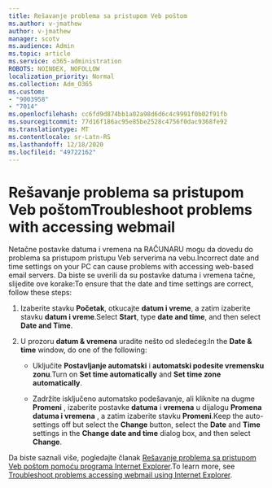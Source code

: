 ```yaml
---
title: Rešavanje problema sa pristupom Veb poštom
ms.author: v-jmathew
author: v-jmathew
manager: scotv
ms.audience: Admin
ms.topic: article
ms.service: o365-administration
ROBOTS: NOINDEX, NOFOLLOW
localization_priority: Normal
ms.collection: Adm_O365
ms.custom:
- "9003958"
- "7014"
ms.openlocfilehash: cc6fd9d874bb1a02a98d6d6c4c9991f0b02f91fb
ms.sourcegitcommit: 77d16f186ac95e85be2528c4756f0dac9368fe92
ms.translationtype: MT
ms.contentlocale: sr-Latn-RS
ms.lasthandoff: 12/18/2020
ms.locfileid: "49722162"
---
```

# <a name="troubleshoot-problems-with-accessing-webmail"></a><span data-ttu-id="05137-102">Rešavanje problema sa pristupom Veb poštom</span><span class="sxs-lookup"><span data-stu-id="05137-102">Troubleshoot problems with accessing webmail</span></span>

<span data-ttu-id="05137-103">Netačne postavke datuma i vremena na RAČUNARU mogu da dovedu do problema sa pristupom pristupu Veb serverima na vebu.</span><span class="sxs-lookup"><span data-stu-id="05137-103">Incorrect date and time settings on your PC can cause problems with accessing web-based email servers.</span></span> <span data-ttu-id="05137-104">Da biste se uverili da su postavke datuma i vremena tačne, slijedite ove korake:</span><span class="sxs-lookup"><span data-stu-id="05137-104">To ensure that the date and time settings are correct, follow these steps:</span></span>

1. <span data-ttu-id="05137-105">Izaberite stavku **Početak**, otkucajte **datum i vreme**, a zatim izaberite stavku **datum i vreme**.</span><span class="sxs-lookup"><span data-stu-id="05137-105">Select **Start**, type **date and time**, and then select **Date and Time**.</span></span>
2. <span data-ttu-id="05137-106">U prozoru **datum & vremena** uradite nešto od sledećeg:</span><span class="sxs-lookup"><span data-stu-id="05137-106">In the **Date & time** window, do one of the following:</span></span>

    - <span data-ttu-id="05137-107">Uključite **Postavljanje automatski** i **automatski podesite vremensku zonu**.</span><span class="sxs-lookup"><span data-stu-id="05137-107">Turn on **Set time automatically** and **Set time zone automatically**.</span></span>

    - <span data-ttu-id="05137-108">Zadržite isključeno automatsko podešavanje, ali kliknite na dugme **Promeni** , izaberite postavke **datuma** i **vremena** u dijalogu **Promena datuma i vremena** , a zatim izaberite stavku **Promeni**.</span><span class="sxs-lookup"><span data-stu-id="05137-108">Keep the auto-settings off but select the **Change** button, select the **Date** and **Time** settings in the **Change date and time** dialog box, and then select **Change**.</span></span>

<span data-ttu-id="05137-109">Da biste saznali više, pogledajte članak [Rešavanje problema sa pristupom Veb poštom pomoću programa Internet Explorer](https://go.microsoft.com/fwlink/?linkid=2139414).</span><span class="sxs-lookup"><span data-stu-id="05137-109">To learn more, see [Troubleshoot problems accessing webmail using Internet Explorer](https://go.microsoft.com/fwlink/?linkid=2139414).</span></span>
